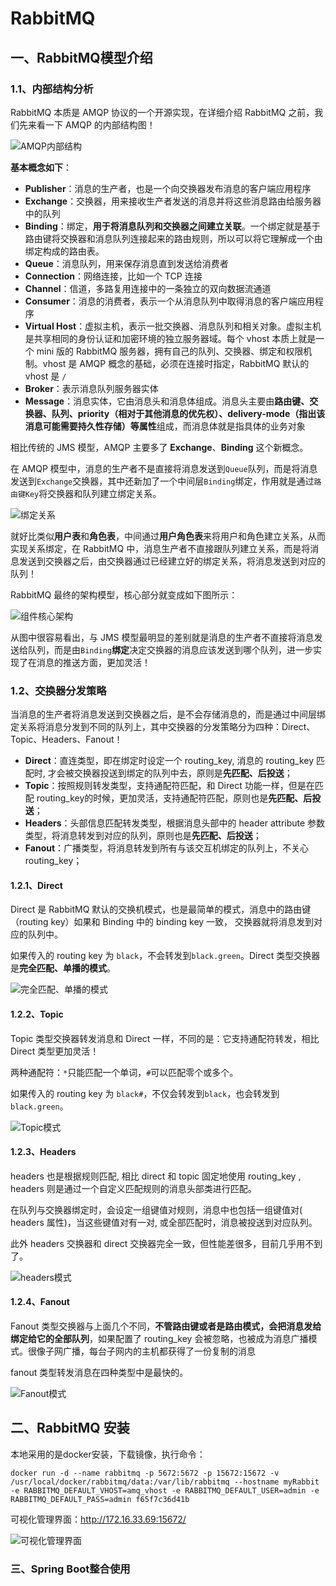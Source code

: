 # RabbitMQ

## 一、RabbitMQ模型介绍

### 1.1、内部结构分析

RabbitMQ 本质是 AMQP 协议的一个开源实现，在详细介绍 RabbitMQ 之前，我们先来看一下 AMQP 的内部结构图！

![AMQP内部结构](.\img\微信图片_20201010135010.png)

**基本概念如下**：

- **Publisher**：消息的生产者，也是一个向交换器发布消息的客户端应用程序
- **Exchange**：交换器，用来接收生产者发送的消息并将这些消息路由给服务器中的队列
- **Binding**：绑定，**用于将消息队列和交换器之间建立关联**。一个绑定就是基于路由键将交换器和消息队列连接起来的路由规则，所以可以将它理解成一个由绑定构成的路由表。
- **Queue**：消息队列，用来保存消息直到发送给消费者
- **Connection**：网络连接，比如一个 TCP 连接
- **Channel**：信道，多路复用连接中的一条独立的双向数据流通道
- **Consumer**：消息的消费者，表示一个从消息队列中取得消息的客户端应用程序
- **Virtual Host**：虚拟主机，表示一批交换器、消息队列和相关对象。虚拟主机是共享相同的身份认证和加密环境的独立服务器域。每个 vhost 本质上就是一个 mini 版的 RabbitMQ 服务器，拥有自己的队列、交换器、绑定和权限机制。vhost 是 AMQP 概念的基础，必须在连接时指定，RabbitMQ 默认的 vhost 是 `/`
- **Broker**：表示消息队列服务器实体
- **Message**：消息实体，它由消息头和消息体组成。消息头主要由**路由键、交换器、队列、priority（相对于其他消息的优先权）、delivery-mode（指出该消息可能需要持久性存储）等属性**组成，而消息体就是指具体的业务对象

相比传统的 JMS 模型，AMQP 主要多了 **Exchange**、**Binding** 这个新概念。

在 AMQP 模型中，消息的生产者不是直接将消息发送到`Queue`队列，而是将消息发送到`Exchange`交换器，其中还新加了一个中间层`Binding`绑定，作用就是通过`路由键Key`将交换器和队列建立绑定关系。

![绑定关系](.\img\微信图片_20201010135600.jpg)

就好比类似**用户表**和**角色表**，中间通过**用户角色表**来将用户和角色建立关系，从而实现关系绑定，在 RabbitMQ 中，消息生产者不直接跟队列建立关系，而是将消息发送到交换器之后，由交换器通过已经建立好的绑定关系，将消息发送到对应的队列！

RabbitMQ 最终的架构模型，核心部分就变成如下图所示：

![组件核心架构](.\img\微信图片_20201010135804.jpg)

从图中很容易看出，与 JMS 模型最明显的差别就是消息的生产者不直接将消息发送给队列，而是由`Binding`**绑定**决定交换器的消息应该发送到哪个队列，进一步实现了在消息的推送方面，更加灵活！

### 1.2、交换器分发策略

当消息的生产者将消息发送到交换器之后，是不会存储消息的，而是通过中间层绑定关系将消息分发到不同的队列上，其中交换器的分发策略分为四种：Direct、Topic、Headers、Fanout！

- **Direct**：直连类型，即在绑定时设定一个 routing_key, 消息的 routing_key 匹配时, 才会被交换器投送到绑定的队列中去，原则是**先匹配、后投送**；
- **Topic**：按照规则转发类型，支持通配符匹配，和 Direct 功能一样，但是在匹配 routing_key的时候，更加灵活，支持通配符匹配，原则也是**先匹配、后投送**；
- **Headers**：头部信息匹配转发类型，根据消息头部中的 header attribute 参数类型，将消息转发到对应的队列，原则也是**先匹配、后投送**；
- **Fanout**：广播类型，将消息转发到所有与该交互机绑定的队列上，不关心 routing_key；

#### 1.2.1、Direct

Direct 是 RabbitMQ 默认的交换机模式，也是最简单的模式，消息中的路由键（routing key）如果和 Binding 中的 binding key 一致， 交换器就将消息发到对应的队列中。

如果传入的 routing key 为 `black`，不会转发到`black.green`。Direct 类型交换器是**完全匹配、单播的模式**。

![完全匹配、单播的模式](.\img\微信图片_20201010141550.jpg)

#### 1.2.2、Topic

Topic 类型交换器转发消息和 Direct 一样，不同的是：它支持通配符转发，相比 Direct 类型更加灵活！

两种通配符：`*`只能匹配一个单词，`#`可以匹配零个或多个。

如果传入的 routing key 为 `black#`，不仅会转发到`black`，也会转发到`black.green`。

![Topic模式](.\img\微信图片_20201010141708.jpg)

#### 1.2.3、Headers

headers 也是根据规则匹配, 相比 direct 和 topic 固定地使用 routing_key , headers 则是通过一个自定义匹配规则的消息头部类进行匹配。

在队列与交换器绑定时，会设定一组键值对规则，消息中也包括一组键值对( headers 属性)，当这些键值对有一对, 或全部匹配时，消息被投送到对应队列。

此外 headers 交换器和 direct 交换器完全一致，但性能差很多，目前几乎用不到了。

![headers模式](.\img\微信图片_20201010154221.jpg)

#### 1.2.4、Fanout

Fanout  类型交换器与上面几个不同，**不管路由键或者是路由模式，会把消息发给绑定给它的全部队列**，如果配置了 routing_key 会被忽略，也被成为消息广播模式。很像子网广播，每台子网内的主机都获得了一份复制的消息

fanout 类型转发消息在四种类型中是最快的。

![Fanout模式](.\img\微信图片_20201010154314.jpg)

## 二、RabbitMQ 安装

本地采用的是docker安装，下载镜像，执行命令：

````shell
docker run -d --name rabbitmq -p 5672:5672 -p 15672:15672 -v /usr/local/docker/rabbitmq/data:/var/lib/rabbitmq --hostname myRabbit -e RABBITMQ_DEFAULT_VHOST=amq_vhost -e RABBITMQ_DEFAULT_USER=admin -e RABBITMQ_DEFAULT_PASS=admin f65f7c36d41b
````

可视化管理界面：http://172.16.33.69:15672/

![可视化管理界面](。\img\1602330689(1).jpg)

### 三、Spring Boot整合使用